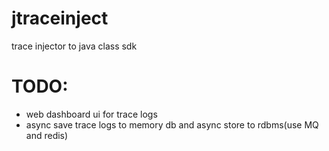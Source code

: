 jtraceinject
============

trace injector to java class sdk


# TODO:

* web dashboard ui for trace logs
* async save trace logs to memory db and async store to rdbms(use MQ and redis)
